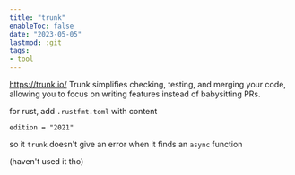 ```yaml
---
title: "trunk"
enableToc: false
date: "2023-05-05"
lastmod: :git
tags:
- tool
---
```


https://trunk.io/
Trunk simplifies checking, testing, and merging your code, allowing you to focus on writing features instead of babysitting PRs.

for rust, add 
`.rustfmt.toml`
with content
```
edition = "2021"
```
so it `trunk` doesn't give an error when it finds an `async` function

(haven't used it tho)
